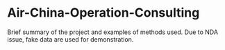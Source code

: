 # Air-China-Operation-Consulting
Brief summary of the project and examples of methods used. Due to NDA issue, fake data are used for demonstration.

